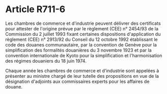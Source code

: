 # Article R711-6

Les chambres de commerce et d'industrie peuvent délivrer des certificats pour attester de l'origine prévue par le règlement (CEE) n° 2454/93 de la Commission du 2 juillet 1993 fixant certaines dispositions d'application du règlement (CEE) n° 2913/92 du Conseil du 12 octobre 1992 établissant le code des douanes communautaire, par la convention de Genève pour la simplification des formalités douanières du 3 novembre 1923 et par la convention internationale de Kyoto pour la simplification et l'harmonisation des régimes douaniers du 18 juin 1974.

Chaque année les chambres de commerce et d'industrie sont appelées à présenter au ministre chargé de leur tutelle des propositions en vue de la désignation d'adjoints aux commissaires experts pour les affaires de douane.
